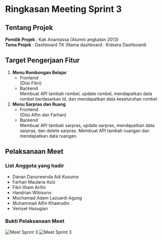 # Ringkasan Meeting Sprint 3

## Tentang Projek

**Pemilik Projek** : Kak Anantassa (Alumni angkatan 2013) <br>
**Tema Projek** : Dashboard TK (Nama dashboard : Kidsera Dashboard)

## Target Pengerjaan Fitur

1. **Menu Rombongan Belajar**
	- Frontend <br>
	(Diisi Fikri)
	- Backend <br>
	Membuat API tambah rombel, update rombel, mendapatkan data rombel berdasarkan Id, dan mendapatkan data keseluruhan rombel 
2. **Menu Sarpras dan Ruang**
	- Frontend <br>
	(Diisi Alfin dan Farhan)
	- Backend <br>
	Membuat API tambah sarpras, update sarpras, mendapatkan data sarpras, dan delete sarpras. Membuat API tambah ruangan dan mendapatkan data ruangan.

## Pelaksanaan Meet

### List Anggota yang hadir

- Danan Danurwenda Adi Kusuma
- Farhan Maulana Azis
- Fikri Ilham Arifin
- Handrian Wibisono
- Mochamad Adam Lazuardi Agung
- Muhammad Alfin Khaerudin
- Veniyel Hasugian

### Bukti Pelaksanaan Meet
![Meet Sprint 3]( https://imgur.com/m06Yz7a.png)
![Meet Sprint 3](  https://imgur.com/8ackT4Z.png)

